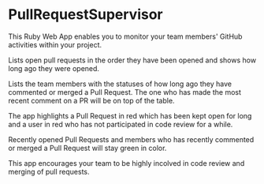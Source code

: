 PullRequestSupervisor
=====================

This Ruby Web App enables you to monitor your team members' GitHub activities within your project.

Lists open pull requests in the order they have been opened and shows how long ago they were opened.

Lists the team members with the statuses of how long ago they have commented or merged a Pull Request. The one who has made the most recent comment on a PR will be on top of the table.

The app highlights a Pull Request in red which has been kept open for long and a user in red who has not participated in code review for a while.

Recently opened Pull Requests and members who has recently commented or merged a Pull Request will stay green in color.

This app encourages your team to be highly incolved in code review and merging of pull requests.
